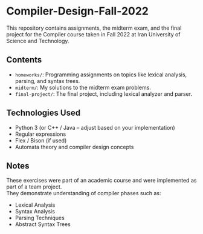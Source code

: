 # Compiler-Design-Fall-2022

This repository contains assignments, the midterm exam, and the final project for the Compiler course taken in Fall 2022 at Iran University of Science and Technology.

## Contents

- `homeworks/`: Programming assignments on topics like lexical analysis, parsing, and syntax trees.
- `midterm/`: My solutions to the midterm exam problems.
- `final-project/`: The final project, including lexical analyzer and parser.

## Technologies Used

- Python 3 (or C++ / Java – adjust based on your implementation)
- Regular expressions
- Flex / Bison (if used)
- Automata theory and compiler design concepts

## Notes

These exercises were part of an academic course and were implemented as part of a team project.  
They demonstrate understanding of compiler phases such as:
- Lexical Analysis
- Syntax Analysis
- Parsing Techniques
- Abstract Syntax Trees
